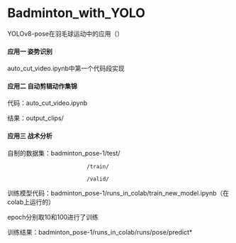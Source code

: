 # Badminton_with_YOLO

YOLOv8-pose在羽毛球运动中的应用（）

#### 应用一 姿势识别

auto_cut_video.ipynb中第一个代码段实现

#### 应用二 自动剪辑动作集锦

代码：auto_cut_video.ipynb

结果：output_clips/

#### 应用三 战术分析

自制的数据集：badminton_pose-1/test/

                             /train/
                             
                             /valid/
                             
训练模型代码：badminton_pose-1/runs_in_colab/train_new_model.ipynb（在colab上运行的）

epoch分别取10和100进行了训练

训练结果：badminton_pose-1/runs_in_colab/runs/pose/predict*
